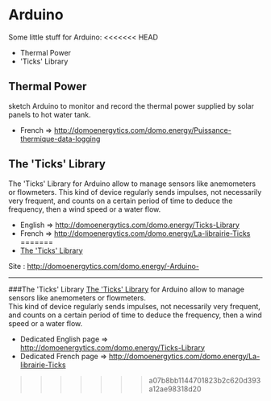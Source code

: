 Arduino
========
Some little stuff for Arduino:
<<<<<<< HEAD
 * Thermal Power
 * 'Ticks' Library
 
 
Thermal Power
--------
sketch Arduino to monitor and record the thermal power supplied by solar panels to hot water tank.

 * French  => http://domoenergytics.com/domo.energy/Puissance-thermique-data-logging 
 
 
 
The 'Ticks' Library
--------
The 'Ticks' Library for Arduino allow to manage sensors like anemometers or flowmeters. This kind of device regularly sends impulses, not necessarily very frequent, and counts on a certain period of time to deduce the frequency, then a wind speed or a water flow.

 * English => http://domoenergytics.com/domo.energy/Ticks-Library
 * French  => http://domoenergytics.com/domo.energy/La-librairie-Ticks
=======
 * [The 'Ticks' Library](https://github.com/domoenergytics/Arduino/tree/master/%27Ticks%27%20Library) 

Site : http://domoenergytics.com/domo.energy/-Arduino-

- - -
###The 'Ticks' Library
[The 'Ticks' Library](https://github.com/domoenergytics/Arduino/tree/master/%27Ticks%27%20Library) for Arduino allow to manage sensors like anemometers or flowmeters. 
<br />This kind of device regularly sends impulses, not necessarily very frequent, and counts on a certain period of time to deduce the frequency, then a wind speed or a water flow.
 * Dedicated English page => http://domoenergytics.com/domo.energy/Ticks-Library
 * Dedicated French page => http://domoenergytics.com/domo.energy/La-librairie-Ticks
>>>>>>> a07b8bb1144701823b2c620d393a12ae98318d20
